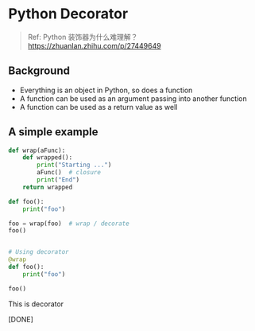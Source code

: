 # Python Decorator

> Ref: Python 装饰器为什么难理解？<https://zhuanlan.zhihu.com/p/27449649>

## Background
- Everything is an object in Python, so does a function
- A function can be used as an argument passing into another function
- A function can be used as a return value as well

## A simple example
```python
def wrap(aFunc):
    def wrapped():
        print("Starting ...")
        aFunc()  # closure
        print("End")
    return wrapped

def foo():
    print("foo")

foo = wrap(foo)  # wrap / decorate 
foo()


# Using decorator
@wrap
def foo():
    print("foo")

foo()
```

This is decorator

[DONE]


